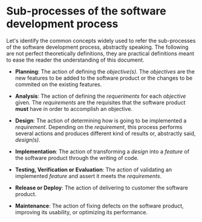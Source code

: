 Sub-processes of the software development process
=================================================

Let's identify the common concepts widely used to refer the sub-processes of
the software development process, abstractly speaking. The following are not
perfect theoretically definitions, they are practical definitions meant to ease
the reader the understanding of this document.

- **Planning**: The action of defining the *objective(s)*. The *objectives*
are the new features to be added to the software product or the changes to be
commited on the existing features.

- **Analysis**: The action of defining the *requeriments* for each *objective*
given. The *requirements* are the requisites that the software product **must**
have in order to accomplish an objective.

- **Design**: The action of determining how is going to be implemented a
*requirement*. Depending on the *requirement*, this process performs several
actions and produces different kind of results or, abstractly said, *design(s)*.

- **Implementation**: The action of transforming a *design* into a *feature* of
the software product through the writing of code.

- **Testing, Verification or Evaluation**: The action of validating an
implemented  *feature* and assert it meets the *requirements*.

- **Release or Deploy**: The action of delivering to customer the software
product.

- **Maintenance**: The action of fixing defects on the software product,
improving its usability, or optimizing its performance.
